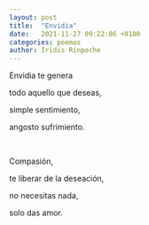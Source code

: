 ```yaml
---
layout: post
title:  "Envidia"
date:   2021-11-27 09:22:06 +0100
categories: poemas
author: Iridis Rinpoche
---
```



Envidia te genera

todo aquello que deseas,

simple sentimiento,

angosto sufrimiento.

<br>


Compasión, 

te liberar de la deseación,

no necesitas nada,

solo das amor.




